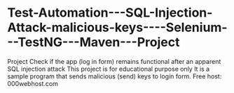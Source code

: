 # Test-Automation---SQL-Injection-Attack-malicious-keys----Selenium---TestNG---Maven---Project
Project Check if the app (log in form) remains functional after an apparent SQL injection attack This project is for educational purpose only It is a sample program that sends malicious (send) keys to login form. Free host: 000webhost.com
